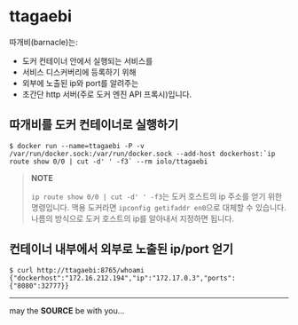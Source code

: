 ttagaebi
========

따개비(barnacle)는: 

- 도커 컨테이너 안에서 실행되는 서비스를
- 서비스 디스커버리에 등록하기 위해 
- 외부에 노출된 ip와 port를 알려주는
- 초간단 http 서버(주로 도커 엔진 API 프록시)입니다.

## 따개비를 도커 컨테이너로 실행하기

```
$ docker run --name=ttagaebi -P -v /var/run/docker.sock:/var/run/docker.sock --add-host dockerhost:`ip route show 0/0 | cut -d' ' -f3` --rm iolo/ttagaebi
```

> **NOTE**
>
> `ip route show 0/0 | cut -d' ' -f3`는 도커 호스트의 ip 주소를 얻기 위한 명령입니다.
> 맥용 도커라면 `ipconfig getifaddr en0`으로 대체할 수 있습니다.
> 나름의 방식으로 도커 호스트의 ip를 알아내서 지정하면 됩니다.

## 컨테이너 내부에서 외부로 노출된 ip/port 얻기

```
$ curl http://ttagaebi:8765/whoami
{"dockerhost":"172.16.212.194","ip":"172.17.0.3","ports":{"8080":32777}}
```

---
may the **SOURCE** be with you...
